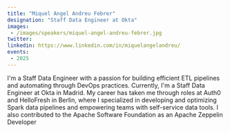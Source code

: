 ```yaml
---
title: "Miquel Angel Andreu Febrer"
designation: "Staff Data Engineer at Okta"
images:
 - /images/speakers/miquel-angel-andreu-febrer.jpg
twitter: 
linkedin: https://www.linkedin.com/in/miquelangelandreu/
events:
 - 2025
---
```


I'm a Staff Data Engineer with a passion for building efficient ETL pipelines and automating through DevOps practices. Currently, I'm a Staff Data Engineer at Okta in Madrid. My career has taken me through roles at Auth0 and HelloFresh in Berlin, where I specialized in developing and optimizing Spark data pipelines and empowering teams with self-service data tools. I also contributed to the Apache Software Foundation as an Apache Zeppelin Developer

